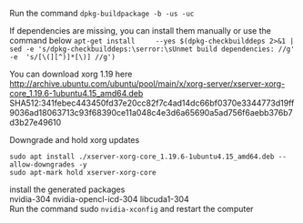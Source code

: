 ﻿Run the command ```dpkg-buildpackage -b -us -uc```  

If dependencies are missing, you can install them manually or use the command below
```apt-get install     --yes $(dpkg-checkbuilddeps 2>&1 | sed -e 's/dpkg-checkbuilddeps:\serror:\sUnmet build dependencies: //g' -e  's/[\(][^)]*[\)] //g')```  

You can download xorg 1.19 here
http://archive.ubuntu.com/ubuntu/pool/main/x/xorg-server/xserver-xorg-core_1.19.6-1ubuntu4.15_amd64.deb
SHA512:341febec443450fd37e20cc82f7c4ad14dc66bf0370e3344773d19ff9036ad18063713c93f68390ce11a048c4e3d6a65690a5ad756f6aebb376b7d3b27e49610

Downgrade and hold xorg updates
```
sudo apt install ./xserver-xorg-core_1.19.6-1ubuntu4.15_amd64.deb --allow-downgrades -y
sudo apt-mark hold xserver-xorg-core
```  

install the generated packages  
nvidia-304 nvidia-opencl-icd-304 libcuda1-304  
Run the command sudo ```nvidia-xconfig``` and restart the computer
